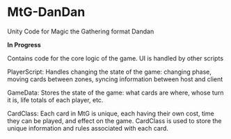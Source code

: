 # MtG-DanDan
Unity Code for Magic the Gathering format Dandan

**In Progress**

Contains code for the core logic of the game.
UI is handled by other scripts

PlayerScript:
Handles changing the state of the game: changing phase, moving cards between zones, syncing information between host and client

GameData:
Stores the state of the game: what cards are where, whose turn it is, life totals of each player, etc.

CardClass:
Each card in MtG is unique, each having their own cost, time they can be played, and effect on the game.
CardClass is used to store the unique information and rules associated with each card.
